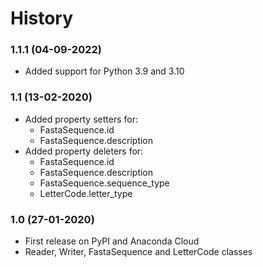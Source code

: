 # History

### 1.1.1 (04-09-2022)
* Added support for Python 3.9 and 3.10

### 1.1 (13-02-2020)
* Added property setters for:
    * FastaSequence.id
    * FastaSequence.description
* Added property deleters for:
    * FastaSequence.id
    * FastaSequence.description
    * FastaSequence.sequence_type
    * LetterCode.letter_type

### 1.0 (27-01-2020)
* First release on PyPI and Anaconda Cloud
* Reader, Writer, FastaSequence and LetterCode classes
